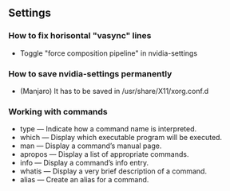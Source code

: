 ## Settings

### How to fix horisontal "vasync" lines
- Toggle "force composition pipeline" in nvidia-settings

### How to save nvidia-settings permanently
- (Manjaro) It has to be saved in /usr/share/X11/xorg.conf.d

### Working with commands
- type — Indicate how a command name is interpreted. 
- which — Display which executable program will be executed. 
- man — Display a command’s manual page. 
- apropos — Display a list of appropriate commands. 
- info — Display a command’s info entry. 
- whatis — Display a very brief description of a command. 
- alias — Create an alias for a command.
